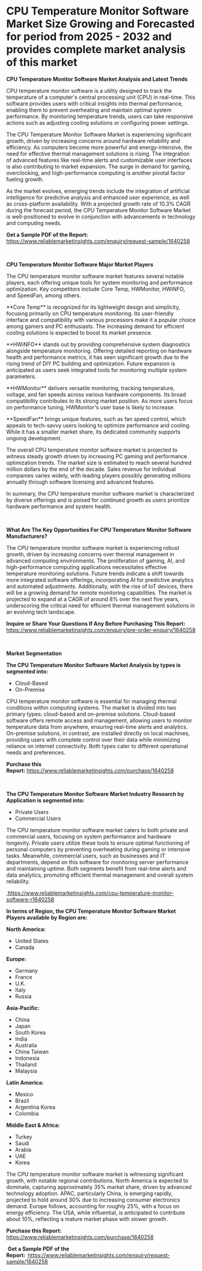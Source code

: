 <p><h1>CPU Temperature Monitor Software Market Size Growing and Forecasted for period from 2025 - 2032 and provides complete market analysis of this market</h1></p><p><strong>CPU Temperature Monitor Software Market Analysis and Latest Trends</strong></p>
<p><p>CPU temperature monitor software is a utility designed to track the temperature of a computer's central processing unit (CPU) in real-time. This software provides users with critical insights into thermal performance, enabling them to prevent overheating and maintain optimal system performance. By monitoring temperature trends, users can take responsive actions such as adjusting cooling solutions or configuring power settings.</p><p>The CPU Temperature Monitor Software Market is experiencing significant growth, driven by increasing concerns around hardware reliability and efficiency. As computers become more powerful and energy-intensive, the need for effective thermal management solutions is rising. The integration of advanced features like real-time alerts and customizable user interfaces is also contributing to market expansion. The surge in demand for gaming, overclocking, and high-performance computing is another pivotal factor fueling growth.</p><p>As the market evolves, emerging trends include the integration of artificial intelligence for predictive analysis and enhanced user experience, as well as cross-platform availability. With a projected growth rate of 10.3% CAGR during the forecast period, the CPU Temperature Monitor Software Market is well-positioned to evolve in conjunction with advancements in technology and computing needs.</p></p>
<p><strong>Get a Sample PDF of the Report:&nbsp;</strong> <a href="https://www.reliablemarketinsights.com/enquiry/request-sample/1640258?utm_campaign=3032&utm_medium=2&utm_source=Github&utm_content=ia&utm_term=16042025&utm_id=cpu-temperature-monitor-software">https://www.reliablemarketinsights.com/enquiry/request-sample/1640258</a></p>
<p>&nbsp;</p>
<p><strong>CPU Temperature Monitor Software Major Market Players</strong></p>
<p><p>The CPU temperature monitor software market features several notable players, each offering unique tools for system monitoring and performance optimization. Key competitors include Core Temp, HWMonitor, HWiNFO, and SpeedFan, among others.</p><p>**Core Temp** is recognized for its lightweight design and simplicity, focusing primarily on CPU temperature monitoring. Its user-friendly interface and compatibility with various processors make it a popular choice among gamers and PC enthusiasts. The increasing demand for efficient cooling solutions is expected to boost its market presence.</p><p>**HWiNFO** stands out by providing comprehensive system diagnostics alongside temperature monitoring. Offering detailed reporting on hardware health and performance metrics, it has seen significant growth due to the rising trend of DIY PC building and optimization. Future expansion is anticipated as users seek integrated tools for monitoring multiple system parameters.</p><p>**HWMonitor** delivers versatile monitoring, tracking temperature, voltage, and fan speeds across various hardware components. Its broad compatibility contributes to its strong market position. As more users focus on performance tuning, HWMonitor's user base is likely to increase.</p><p>**SpeedFan** brings unique features, such as fan speed control, which appeals to tech-savvy users looking to optimize performance and cooling. While it has a smaller market share, its dedicated community supports ongoing development.</p><p>The overall CPU temperature monitor software market is projected to witness steady growth driven by increasing PC gaming and performance optimization trends. The market size is estimated to reach several hundred million dollars by the end of the decade. Sales revenue for individual companies varies widely, with leading players possibly generating millions annually through software licensing and advanced features.</p><p>In summary, the CPU temperature monitor software market is characterized by diverse offerings and is poised for continued growth as users prioritize hardware performance and system health.</p></p>
<p>&nbsp;</p>
<p><strong>What Are The Key Opportunities For CPU Temperature Monitor Software Manufacturers?</strong></p>
<p><p>The CPU temperature monitor software market is experiencing robust growth, driven by increasing concerns over thermal management in advanced computing environments. The proliferation of gaming, AI, and high-performance computing applications necessitates effective temperature monitoring solutions. Future trends indicate a shift towards more integrated software offerings, incorporating AI for predictive analytics and automated adjustments. Additionally, with the rise of IoT devices, there will be a growing demand for remote monitoring capabilities. The market is projected to expand at a CAGR of around 8% over the next five years, underscoring the critical need for efficient thermal management solutions in an evolving tech landscape.</p></p>
<p><strong>Inquire or Share Your Questions If Any Before Purchasing This Report:</strong> <a href="https://www.reliablemarketinsights.com/enquiry/pre-order-enquiry/1640258?utm_campaign=3032&utm_medium=2&utm_source=Github&utm_content=ia&utm_term=16042025&utm_id=cpu-temperature-monitor-software">https://www.reliablemarketinsights.com/enquiry/pre-order-enquiry/1640258</a></p>
<p>&nbsp;</p>
<p><strong>Market Segmentation</strong></p>
<p><strong>The CPU Temperature Monitor Software Market Analysis by types is segmented into:</strong></p>
<p><ul><li>Cloud-Based</li><li>On-Premise</li></ul></p>
<p><p>CPU temperature monitor software is essential for managing thermal conditions within computing systems. The market is divided into two primary types: cloud-based and on-premise solutions. Cloud-based software offers remote access and management, allowing users to monitor temperature data from anywhere, ensuring real-time alerts and analytics. On-premise solutions, in contrast, are installed directly on local machines, providing users with complete control over their data while minimizing reliance on internet connectivity. Both types cater to different operational needs and preferences.</p></p>
<p><strong>Purchase this Report:&nbsp;</strong><a href="https://www.reliablemarketinsights.com/purchase/1640258?utm_campaign=3032&utm_medium=2&utm_source=Github&utm_content=ia&utm_term=16042025&utm_id=cpu-temperature-monitor-software">https://www.reliablemarketinsights.com/purchase/1640258</a></p>
<p>&nbsp;</p>
<p><strong>The CPU Temperature Monitor Software Market Industry Research by Application is segmented into:</strong></p>
<p><ul><li>Private Users</li><li>Commercial Users</li></ul></p>
<p><p>The CPU temperature monitor software market caters to both private and commercial users, focusing on system performance and hardware longevity. Private users utilize these tools to ensure optimal functioning of personal computers by preventing overheating during gaming or intensive tasks. Meanwhile, commercial users, such as businesses and IT departments, depend on this software for monitoring server performance and maintaining uptime. Both segments benefit from real-time alerts and data analytics, promoting efficient thermal management and overall system reliability.</p></p>
<p><a href="https://www.reliablemarketinsights.com/cpu-temperature-monitor-software-r1640258?utm_campaign=3032&utm_medium=2&utm_source=Github&utm_content=ia&utm_term=16042025&utm_id=cpu-temperature-monitor-software">&nbsp;https://www.reliablemarketinsights.com/cpu-temperature-monitor-software-r1640258</a></p>
<p><strong>In terms of Region, the CPU Temperature Monitor Software Market Players available by Region are:</strong></p>
<p>
    <p> <strong> North America: </strong>
        <ul>
            <li>United States</li>
            <li>Canada</li>
        </ul>
        </p> 
    <p> <strong> Europe: </strong>
        <ul>
            <li>Germany</li>
            <li>France</li>
            <li>U.K.</li>
            <li>Italy</li>
            <li>Russia</li>
        </ul>
        </p> 
    <p> <strong> Asia-Pacific: </strong>
        <ul>
            <li>China</li>
            <li>Japan</li>
            <li>South Korea</li>
            <li>India</li>
            <li>Australia</li>
            <li>China Taiwan</li>
            <li>Indonesia</li>
            <li>Thailand</li>
            <li>Malaysia</li>
        </ul>
        </p> 
    <p> <strong> Latin America: </strong>
        <ul>
            <li>Mexico</li>
            <li>Brazil</li>
            <li>Argentina Korea</li>
            <li>Colombia</li>
        </ul>
        </p> 
    <p> <strong> Middle East & Africa: </strong>
        <ul>
            <li>Turkey</li>
            <li>Saudi</li>
            <li>Arabia</li>
            <li>UAE</li>
            <li>Korea</li>
        </ul>
    </p>
    </p>
<p><p>The CPU temperature monitor software market is witnessing significant growth, with notable regional contributions. North America is expected to dominate, capturing approximately 35% market share, driven by advanced technology adoption. APAC, particularly China, is emerging rapidly, projected to hold around 30% due to increasing consumer electronics demand. Europe follows, accounting for roughly 25%, with a focus on energy efficiency. The USA, while influential, is anticipated to contribute about 10%, reflecting a mature market phase with slower growth.</p></p>
<p><strong>Purchase this Report: </strong><a href="https://www.reliablemarketinsights.com/purchase/1640258?utm_campaign=3032&utm_medium=2&utm_source=Github&utm_content=ia&utm_term=16042025&utm_id=cpu-temperature-monitor-software">https://www.reliablemarketinsights.com/purchase/1640258</a></p>
<p>&nbsp;<strong>Get a Sample PDF of the Report:&nbsp;&nbsp;</strong><a href="https://www.reliablemarketinsights.com/enquiry/request-sample/1640258?utm_campaign=3032&utm_medium=2&utm_source=Github&utm_content=ia&utm_term=16042025&utm_id=cpu-temperature-monitor-software">https://www.reliablemarketinsights.com/enquiry/request-sample/1640258</a></p>
<p><strong></strong></p>
<p><p></p><p></p><p></p></p>